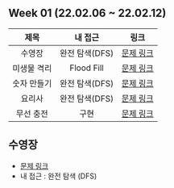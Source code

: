 ## Week 01 (22.02.06 ~ 22.02.12)
| 제목 | 내 접근 | 링크 |
| :---: | :---: | :---: |
| 수영장 | 완전 탐색(DFS) | [문제 링크](https://swexpertacademy.com/main/code/problem/problemDetail.do?contestProbId=AV5PpFQaAQMDFAUq) |
| 미생물 격리 | Flood Fill | [문제 링크](https://swexpertacademy.com/main/code/problem/problemDetail.do?contestProbId=AV597vbqAH0DFAVl)
| 숫자 만들기 | 완전 탐색(DFS) | [문제 링크](https://swexpertacademy.com/main/code/problem/problemDetail.do?contestProbId=AWIeRZV6kBUDFAVH)
| 요리사 | 완전 탐색(DFS) | [문제 링크](https://swexpertacademy.com/main/code/problem/problemDetail.do?contestProbId=AWIeUtVakTMDFAVH)
| 무선 충전 | 구현 | [문제 링크](https://swexpertacademy.com/main/code/problem/problemDetail.do?contestProbId=AWXRDL1aeugDFAUo)

## 수영장
- [문제 링크](https://swexpertacademy.com/main/code/problem/problemDetail.do?contestProbId=AV5PpFQaAQMDFAUq)
- 내 접근 : 완전 탐색 (DFS)


## 

